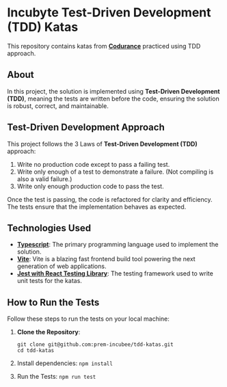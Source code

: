 Incubyte **Test-Driven Development (TDD)** Katas
================

This repository contains katas from [**Codurance**](https://www.codurance.com/katas) practiced using TDD approach.

About
-----

In this project, the solution is implemented using **Test-Driven Development (TDD)**, meaning the tests are written before the code, ensuring the solution is robust, correct, and maintainable.

Test-Driven Development Approach
------------

This project follows the 3 Laws of **Test-Driven Development (TDD)** approach:

1.  Write no production code except to pass a failing test.
2.  Write only enough of a test to demonstrate a failure. (Not compiling is also a valid failure.)
3.  Write only enough production code to pass the test.

Once the test is passing, the code is refactored for clarity and efficiency.
The tests ensure that the implementation behaves as expected.

Technologies Used
-----------------

-   [**Typescript**](https://www.typescriptlang.org/): The primary programming language used to implement the solution.
-   [**Vite**](https://vite.dev/): Vite is a blazing fast frontend build tool powering the next generation of web applications.
-   [**Jest with React Testing Library**](https://testing-library.com/docs/react-testing-library/intro): The testing framework used to write unit tests for the katas.

How to Run the Tests
--------------------

Follow these steps to run the tests on your local machine:

1.  **Clone the Repository**:

    ```
    git clone git@github.com:prem-incubee/tdd-katas.git
    cd tdd-katas
    ```
2.  Install dependencies: `npm install`

3. Run the Tests: `npm run test`

